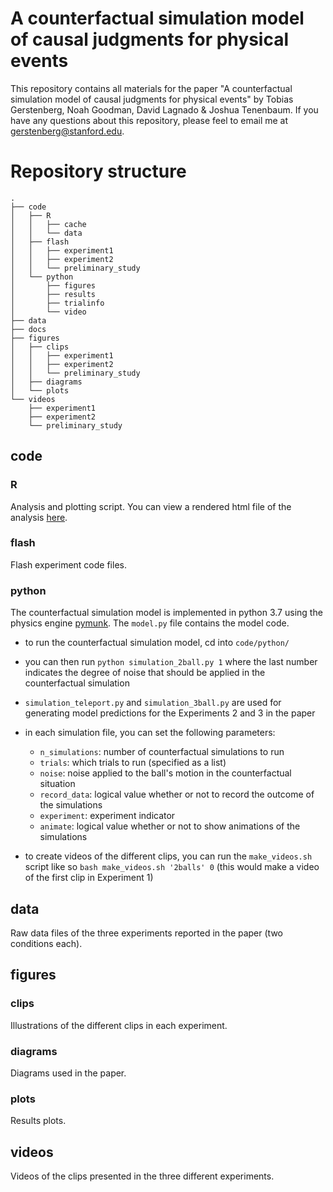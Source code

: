 # A counterfactual simulation model of causal judgments for physical events

This repository contains all materials for the paper "A counterfactual simulation model of causal judgments for physical events" by Tobias Gerstenberg, Noah Goodman, David Lagnado & Joshua Tenenbaum. If you have any questions about this repository, please feel to email me at [gerstenberg@stanford.edu](mailto:gerstenberg@stanford.edu).

# Repository structure 

```
.
├── code
│   ├── R
│   │   ├── cache
│   │   └── data
│   ├── flash
│   │   ├── experiment1
│   │   ├── experiment2
│   │   └── preliminary_study
│   └── python
│       ├── figures
│       ├── results
│       ├── trialinfo
│       └── video
├── data
├── docs
├── figures
│   ├── clips
│   │   ├── experiment1
│   │   ├── experiment2
│   │   └── preliminary_study
│   ├── diagrams
│   └── plots
└── videos
    ├── experiment1
    ├── experiment2
    └── preliminary_study
```

## code 

### R 

Analysis and plotting script. You can view a rendered html file of the analysis [here](https://cicl-stanford.github.io/csm/). 

### flash 

Flash experiment code files. 

### python 

The counterfactual simulation model is implemented in python 3.7 using the physics engine [pymunk](http://www.pymunk.org/en/latest/). The  `model.py` file contains the model code. 

- to run the counterfactual simulation model, cd into `code/python/` 
- you can then run `python simulation_2ball.py 1` where the last number indicates the degree of noise that should be applied in the counterfactual simulation 
- `simulation_teleport.py` and `simulation_3ball.py` are used for generating model predictions for the Experiments 2 and 3 in the paper 
- in each simulation file, you can set the following parameters: 
	+ `n_simulations`: number of counterfactual simulations to run
	+ `trials`: which trials to run (specified as a list)
	+ `noise`: noise applied to the ball's motion in the counterfactual situation 
	+ `record_data`: logical value whether or not to record the outcome of the simulations 
	+ `experiment`: experiment indicator 
	+ `animate`: logical value whether or not to show animations of the simulations 

- to create videos of the different clips, you can run the `make_videos.sh` script like so `bash make_videos.sh '2balls' 0` (this would make a video of the first clip in Experiment 1)

## data 

Raw data files of the three experiments reported in the paper (two conditions each). 

## figures

### clips 

Illustrations of the different clips in each experiment. 

### diagrams 

Diagrams used in the paper. 

### plots 

Results plots. 

## videos 

Videos of the clips presented in the three different experiments. 